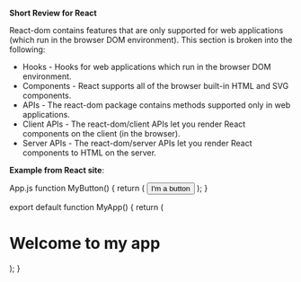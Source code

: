 **Short Review for React**


React-dom contains features that are only supported for web applications (which run in the browser DOM environment). 
This section is broken into the following:

* Hooks - Hooks for web applications which run in the browser DOM environment.
* Components - React supports all of the browser built-in HTML and SVG components.
* APIs - The react-dom package contains methods supported only in web applications.
* Client APIs - The react-dom/client APIs let you render React components on the client (in the browser).
* Server APIs - The react-dom/server APIs let you render React components to HTML on the server.


**Example from React site**:

App.js
function MyButton() {
  return (
    <button>
      I'm a button
    </button>
  );
}

export default function MyApp() {
  return (
    <div>
      <h1>Welcome to my app</h1>
      <MyButton />
    </div>
  );
}

